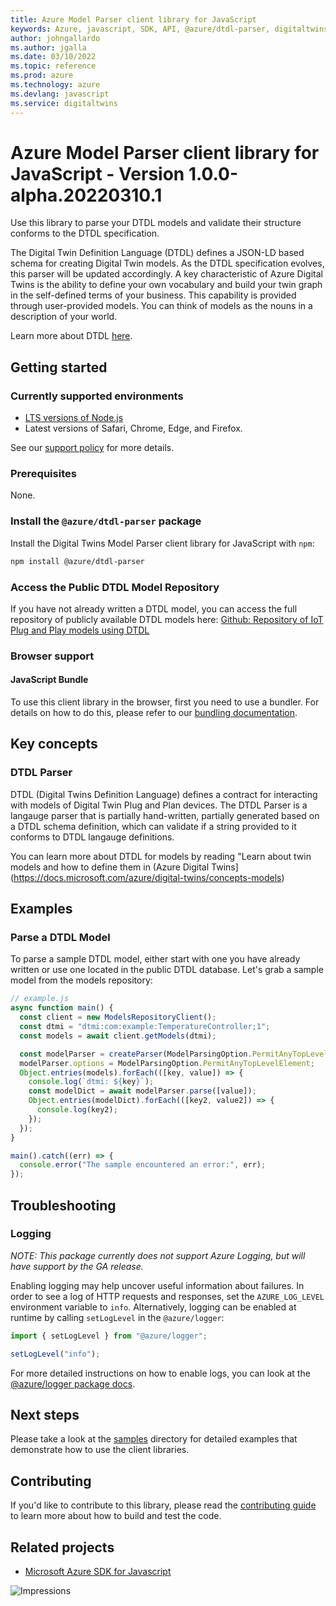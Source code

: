 ```yaml
---
title: Azure Model Parser client library for JavaScript
keywords: Azure, javascript, SDK, API, @azure/dtdl-parser, digitaltwins
author: johngallardo
ms.author: jgalla
ms.date: 03/10/2022
ms.topic: reference
ms.prod: azure
ms.technology: azure
ms.devlang: javascript
ms.service: digitaltwins
---
```

# Azure Model Parser client library for JavaScript - Version 1.0.0-alpha.20220310.1 


Use this library to parse your DTDL models and validate their structure conforms to the DTDL specification.

The Digital Twin Definition Language (DTDL) defines a JSON-LD based schema for creating Digital Twin models. As the DTDL specification evolves, this parser will be updated accordingly. A key characteristic of Azure Digital Twins is the ability to define your own vocabulary and build your twin graph in the self-defined terms of your business. This capability is provided through user-provided models. You can think of models as the nouns in a description of your world.

Learn more about DTDL [here](https://docs.microsoft.com/azure/digital-twins/concepts-models).

## Getting started

### Currently supported environments

- [LTS versions of Node.js](https://nodejs.org/about/releases/)
- Latest versions of Safari, Chrome, Edge, and Firefox.

See our [support policy](https://github.com/Azure/azure-sdk-for-js/blob/main/SUPPORT.md) for more details.

### Prerequisites

None.

### Install the `@azure/dtdl-parser` package

Install the Digital Twins Model Parser client library for JavaScript with `npm`:

```bash
npm install @azure/dtdl-parser
```

### Access the Public DTDL Model Repository

If you have not already written a DTDL model, you can access the full repository of publicly available DTDL models here: [Github: Repository of IoT Plug and Play models using DTDL](https://github.com/Azure/iot-plugandplay-models)

### Browser support

#### JavaScript Bundle

To use this client library in the browser, first you need to use a bundler. For details on how to do this, please refer to our [bundling documentation](https://aka.ms/AzureSDKBundling).

## Key concepts

### DTDL Parser

DTDL (Digital Twins Definition Language) defines a contract for interacting with models of Digital Twin Plug and Plan devices. The DTDL Parser is a langauge parser that is partially hand-written, partially generated based on a DTDL schema definition, which can validate if a string provided to it conforms to DTDL langauge definitions.

You can learn more about DTDL for models by reading "Learn about twin models and how to define them in (Azure Digital Twins](https://docs.microsoft.com/azure/digital-twins/concepts-models)

## Examples

### Parse a DTDL Model

To parse a sample DTDL model, either start with one you have already written or use one located in the public DTDL database. Let's grab a sample model from the models repository:

```js
// example.js
async function main() {
  const client = new ModelsRepositoryClient();
  const dtmi = "dtmi:com:example:TemperatureController;1";
  const models = await client.getModels(dtmi);

  const modelParser = createParser(ModelParsingOption.PermitAnyTopLevelElement);
  modelParser.options = ModelParsingOption.PermitAnyTopLevelElement;
  Object.entries(models).forEach(([key, value]) => {
    console.log(`dtmi: ${key}`);
    const modelDict = await modelParser.parse([value]);
    Object.entries(modelDict).forEach(([key2, value2]) => {
      console.log(key2);
    });
  });
}

main().catch((err) => {
  console.error("The sample encountered an error:", err); 
});
```

## Troubleshooting

### Logging

*NOTE: This package currently does not support Azure Logging, but will have support by the GA release.*

Enabling logging may help uncover useful information about failures. In order to see a log of HTTP requests and responses, set the `AZURE_LOG_LEVEL` environment variable to `info`. Alternatively, logging can be enabled at runtime by calling `setLogLevel` in the `@azure/logger`:

```javascript
import { setLogLevel } from "@azure/logger";

setLogLevel("info");
```

For more detailed instructions on how to enable logs, you can look at the [@azure/logger package docs](https://github.com/Azure/azure-sdk-for-js/tree/master/sdk/core/logger).

## Next steps

Please take a look at the [samples](https://github.com/Azure/azure-sdk-for-js/tree/main/sdk/digitaltwins/dtdl-parser/samples) directory for detailed examples that demonstrate how to use the client libraries.

## Contributing

If you'd like to contribute to this library, please read the [contributing guide](https://github.com/Azure/azure-sdk-for-js/blob/master/CONTRIBUTING.md) to learn more about how to build and test the code.

## Related projects

- [Microsoft Azure SDK for Javascript](https://github.com/Azure/azure-sdk-for-js)

![Impressions](https://azure-sdk-impressions.azurewebsites.net/api/impressions/azure-sdk-for-js%2Fsdk%2Ftemplate%2Ftemplate%2FREADME.png)

[azure_cli]: https://docs.microsoft.com/cli/azure
[azure_sub]: https://azure.microsoft.com/free/

